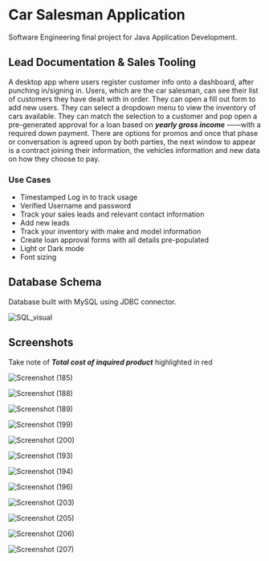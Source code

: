 # Car Salesman Application

Software Engineering final project for Java Application Development.

## Lead Documentation & Sales Tooling

A desktop app where users register customer info onto a dashboard, after punching
in/signing in. Users, which are the car salesman, can see their list of customers they
have dealt with in order. They can open a fill out form to add new users. They can select a dropdown menu to view the inventory of cars available. They can match the selection to a customer and pop open a pre-generated approval for a loan based on ***yearly gross income*** ——with a required down payment. There are options for promos and once that phase or conversation is agreed upon by both parties, the next window to appear is a contract joining their information, the vehicles information and new data on how they choose to pay.

### Use Cases

+ Timestamped Log in to track usage
+ Verified Username and password
+ Track your sales leads and relevant contact information
+ Add new leads
+ Track your inventory with make and model information
+ Create loan approval forms with all details pre-populated
+ Light or Dark mode
+ Font sizing 

## Database Schema

Database built with MySQL using JDBC connector.

![SQL_visual](https://user-images.githubusercontent.com/87147191/205205487-801ee871-153e-41e7-99bc-b21cca1e5e51.png)

## Screenshots
Take note of ***Total cost of inquired product*** highlighted in red



![Screenshot (185)](https://user-images.githubusercontent.com/87147191/205206215-d81070ed-1b7b-4211-882a-085696d5c1ef.png)



![Screenshot (188)](https://user-images.githubusercontent.com/87147191/205206216-d6b452cc-89af-4158-a4da-fdd9c826fa7a.png)



![Screenshot (189)](https://user-images.githubusercontent.com/87147191/205206218-23ea9c20-e817-4e36-ba4a-dfe6288baeff.png)



![Screenshot (199)](https://user-images.githubusercontent.com/87147191/205206206-baa28a89-8749-4849-a39c-041efbb74c04.png)



![Screenshot (200)](https://user-images.githubusercontent.com/87147191/205206207-bbd53084-1964-4b22-a7ca-d271b008062b.png)



![Screenshot (193)](https://user-images.githubusercontent.com/87147191/205207374-2e34387f-9963-41a9-9b6f-ce76b5ebb0b7.png)



![Screenshot (194)](https://user-images.githubusercontent.com/87147191/205206221-6f7dca9e-3312-4fdf-99a2-17a7ab54f32b.png)




![Screenshot (196)](https://user-images.githubusercontent.com/87147191/205206222-aab474cf-9868-48ba-9e46-23580dc34797.png)



![Screenshot (203)](https://user-images.githubusercontent.com/87147191/205206208-850d8ce1-7043-44cb-8232-779da5903aa5.png)



![Screenshot (205)](https://user-images.githubusercontent.com/87147191/205206209-3a41fe23-6238-4fa2-a664-fc4f424f0b61.png)



![Screenshot (206)](https://user-images.githubusercontent.com/87147191/205206210-bfa5c051-d14a-4ba1-a00f-bae6d86f8271.png)



![Screenshot (207)](https://user-images.githubusercontent.com/87147191/205206214-4293dc2a-484e-4900-bf1d-9c6b94a695f4.png)
